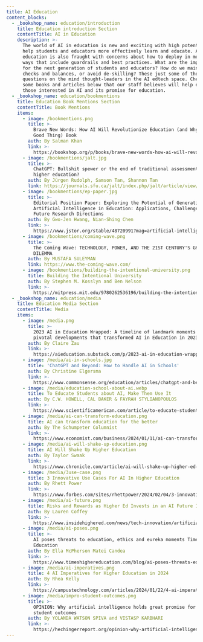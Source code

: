 ```yaml
---
title: AI Education
content_blocks:
  - _bookshop_name: education/introduction
    title: Education introduction Section
    contentTitle: AI in Education
    description: >-
      The world of AI in education is new and exciting with high potential to
      help students and educators more effectively learn and educate. AI in
      education is also fraught with concerns about how to deploy in meaningful
      ways that include guardrails and best practices. What are the implications
      for the next generation of students and educators? How do we maintain
      checks and balances, or avoid de-skilling? These just some of the
      questions on the mind thought-leaders in the AI edtech space. Check out
      some books and articles below that our staff believes will help educate
      those interested in AI and its promise for education.
  - _bookshop_name: education/bookmentions
    title: Education Book Mentions Section
    contentTitle: Book Mentions
    items:
      - image: /bookmentions.png
        title: >-
          Brave New Words: How AI Will Revolutionize Education (and Why That's a
          Good Thing) Book
        auth: By Salman Khan
        link: >-
          https://bookshop.org/p/books/brave-new-words-how-ai-will-revolutionize-education-and-why-that-s-a-good-thing-salman-khan/20453214?ean=9780593656952
      - image: /bookmentions/jalt.jpg
        title: >-
          ChatGPT: Bullshit spewer or the end of traditional assessments in
          higher education?
        auth: By Jürgen Rudolph, Samson Tan, Shannon Tan
        link: https://journals.sfu.ca/jalt/index.php/jalt/article/view/689
      - image: /bookmentions/ep-paper.jpg
        title: >-
          Editorial Position Paper: Exploring the Potential of Generative
          Artificial Intelligence in Education: Applications, Challenges, and
          Future Research Directions
        auth: By Gwo-Jen Hwang, Nian-Shing Chen
        link: >-
          https://www.jstor.org/stable/48720991?mag=artificial-intelligence-and-education-a-reading-list
      - image: /bookmentions/coming-wave.png
        title: >-
          The Coming Wave: TECHNOLOGY, POWER, AND THE 21ST CENTURY'S GREATEST
          DILEMMA
        auth: By MUSTAFA SULEYMAN
        link: https://www.the-coming-wave.com/
      - image: /bookmentions/building-the-intentional-university.png
        title: Building the Intentional University
        auth: By Stephen M. Kosslyn and Ben Nelson
        link: >-
          https://mitpress.mit.edu/9780262536196/building-the-intentional-university/
  - _bookshop_name: education/media
    title: Education Media Section
    contentTitle: Media
    items:
      - image: /media.png
        title: >-
          2023 AI in Education Wrapped: A timeline of landmark moments and
          pivotal developments that transformed AI in Education in 2023
        auth: By Claire Zau
        link: >-
          https://aieducation.substack.com/p/2023-ai-in-education-wrapped?utm_source=post-email-title&publication_id=914032&post_id=139892100&utm_campaign=email-post-title&isFreemail=true&r=33ax8y&triedRedirect=true
      - image: /media/ai-in-schools.jpg
        title: 'ChatGPT and Beyond: How to Handle AI in Schools'
        auth: By Christine Elgersma
        link: >-
          https://www.commonsense.org/education/articles/chatgpt-and-beyond-how-to-handle-ai-in-schools
      - image: /media/education-school-about-ai.webp
        title: To Educate Students about AI, Make Them Use It
        auth: By C.W. HOWELL, CAL BAKER & FAYRAH STYLIANOPOULOS
        link: >-
          https://www.scientificamerican.com/article/to-educate-students-about-ai-make-them-use-it/
      - image: /media/ai-can-transform-education.png
        title: AI can transform education for the better
        auth: By The Schumpeter Columnist
        link: >-
          https://www.economist.com/business/2024/01/11/ai-can-transform-education-for-the-better
      - image: /media/ai-will-shake-up-education.png
        title: AI Will Shake Up Higher Education
        auth: By Taylor Swaak
        link: >-
          https://www.chronicle.com/article/ai-will-shake-up-higher-ed-are-colleges-ready
      - image: /media/3use-case.png
        title: 3 Innovative Use Cases For AI In Higher Education
        auth: By Rhett Power
        link: >-
          https://www.forbes.com/sites/rhettpower/2024/02/04/3-innovative-case-uses-for-ai-in-higher-education/
      - image: /media/ai-future.png
        title: Risks and Rewards as Higher Ed Invests in an AI Future Inside Highered
        auth: By Lauren Coffey
        link: >-
          https://www.insidehighered.com/news/tech-innovation/artificial-intelligence/2023/09/05/risks-and-rewards-higher-ed-should-know
      - image: /media/ai-poses.png
        title: >-
          AI poses threats to education, ethics and eureka moments Times Higher
          Education
        auth: By Ella McPherson Matei Candea
        link: >-
          https://www.timeshighereducation.com/blog/ai-poses-threats-education-ethics-and-eureka-moments
      - image: /media/ai-imperatives.png
        title: 4 AI Imperatives for Higher Education in 2024
        auth: By Rhea Kelly
        link: >-
          https://campustechnology.com/articles/2024/01/22/4-ai-imperatives-for-higher-education-in-2024.aspx
      - image: /media/impro-student-outcomes.png
        title: >-
          OPINION: Why artificial intelligence holds great promise for improving
          student outcomes
        auth: By YOLANDA WATSON SPIVA and VISTASP KARBHARI
        link: >-
          https://hechingerreport.org/opinion-why-artificial-intelligence-holds-great-promise-for-improving-student-outcomes/
---
```

